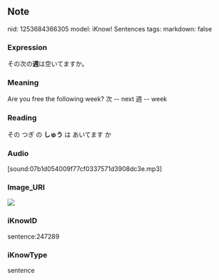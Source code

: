 ## Note
nid: 1253684366305
model: iKnow! Sentences
tags: 
markdown: false

### Expression
その次の<b>週</b>は空いてますか。

### Meaning
Are you free the following week?
次 -- next
週 -- week

### Reading
その つぎ の <b>しゅう</b> は あいてます か

### Audio
[sound:07b1d054009f77cf0337571d3908dc3e.mp3]

### Image_URI
<img src="8fc34bf1ddc0b1253f88de2c7ea982b5.jpg">

### iKnowID
sentence:247289

### iKnowType
sentence
